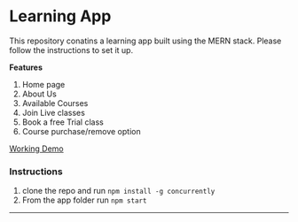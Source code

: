 # Learning App

This repository conatins a learning app built using the MERN stack. Please follow the instructions to set it up.

**Features**

1. Home page
2. About Us
3. Available Courses
4. Join Live classes
5. Book a free Trial class
6. Course purchase/remove option

[Working Demo](https://learning-app-7j1c.onrender.com)   

### Instructions

1. clone the repo and run ``npm install -g concurrently``
2. From the app folder run ``npm start``

***

